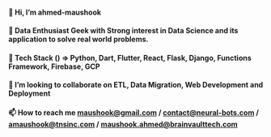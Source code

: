 #### 👋 Hi, I’m ahmed-maushook
#### 👀 Data Enthusiast Geek with Strong interest in Data Science and its application to solve real world problems.
#### 🌱 Tech Stack () => Python, Dart, Flutter, React, Flask, Django, Functions Framework, Firebase, GCP
#### 🔌 I’m looking to collaborate on ETL, Data Migration, Web Development and Deployment
#### 📫 How to reach me maushook@gmail.com / contact@neural-bots.com / amaushook@tnsinc.com / maushook.ahmed@brainvaulttech.com

<!---
maushook-bot/maushook-bot is a ✨ special ✨ repository because its `README.md` (this file) appears on your GitHub profile.
You can click the Preview link to take a look at your changes.
--->
